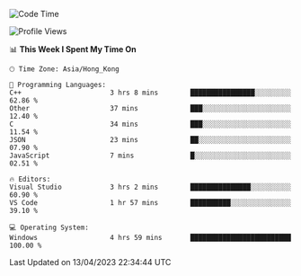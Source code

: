 <!--START_SECTION:waka-->
![Code Time](http://img.shields.io/badge/Code%20Time-46%20hrs%2052%20mins-blue)

![Profile Views](http://img.shields.io/badge/Profile%20Views-1-blue)

📊 **This Week I Spent My Time On** 

```text
🕑︎ Time Zone: Asia/Hong_Kong

💬 Programming Languages: 
C++                      3 hrs 8 mins        ████████████████░░░░░░░░░   62.86 % 
Other                    37 mins             ███░░░░░░░░░░░░░░░░░░░░░░   12.40 % 
C                        34 mins             ███░░░░░░░░░░░░░░░░░░░░░░   11.54 % 
JSON                     23 mins             ██░░░░░░░░░░░░░░░░░░░░░░░   07.90 % 
JavaScript               7 mins              █░░░░░░░░░░░░░░░░░░░░░░░░   02.51 % 

🔥 Editors: 
Visual Studio            3 hrs 2 mins        ███████████████░░░░░░░░░░   60.90 % 
VS Code                  1 hr 57 mins        ██████████░░░░░░░░░░░░░░░   39.10 % 

💻 Operating System: 
Windows                  4 hrs 59 mins       █████████████████████████   100.00 % 
```


 Last Updated on 13/04/2023 22:34:44 UTC
<!--END_SECTION:waka-->
